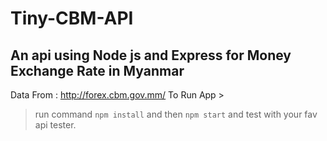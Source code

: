 # Tiny-CBM-API
An api using Node js and Express for Money Exchange Rate in Myanmar
--------------------------------------------------------------------
Data From : http://forex.cbm.gov.mm/
To Run App >
>  run command `npm install` and then `npm start`
>  and test with your fav api tester.
